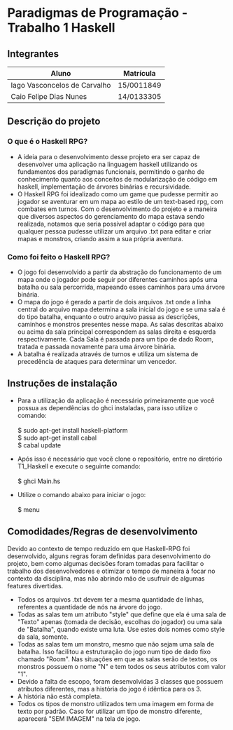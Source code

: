 # Paradigmas de Programação - Trabalho 1 Haskell

## Integrantes

|Aluno| Matrícula|
|  -- |    --    |
|Iago Vasconcelos de Carvalho| 15/0011849|
|Caio Felipe Dias Nunes      | 14/0133305|

## Descrição do projeto

### O que é o Haskell RPG?

- A ideia para o desenvolvimento desse projeto era ser capaz de desenvolver uma
aplicação na linguagem haskell utilizando os fundamentos dos paradigmas
funcionais, permitindo o ganho de conhecimento quanto aos conceitos de modularização
de código em haskell, implementação de árvores binárias e recursividade.
- O Haskell RPG foi idealizado como um game que pudesse permitir ao jogador
se aventurar em um mapa ao estilo de um text-based rpg, com combates em turnos.
Com o desenvolvimento do projeto e a maneira que diversos aspectos do
gerenciamento do mapa estava sendo realizada, notamos que seria possível adaptar
o código para que qualquer pessoa pudesse utilizar um arquivo .txt para editar
e criar mapas e monstros, criando assim a sua própria aventura.

### Como foi feito o Haskell RPG?

- O jogo foi desenvolvido a partir da abstração do funcionamento de um mapa onde
o jogador pode seguir por diferentes caminhos  após uma batalha ou sala percorrida, mapeando esses caminhos para uma árvore binária.
- O mapa do jogo é gerado a partir de dois arquivos .txt onde a linha central do arquivo mapa determina a sala inicial do jogo e se uma sala é do tipo batalha, enquanto o outro arquivo passa as descrições, caminhos e monstros
presentes nesse mapa. As salas descritas abaixo ou acima da sala principal correspondem as salas direita e esquerda respectivamente. Cada Sala é passada para um tipo de dado Room, tratada e passada novamente para uma árvore binária.
- A batalha é realizada através de turnos e utiliza um sistema de precedência de ataques para determinar um vencedor.

## Instruções de instalação

- Para a utilização da aplicação é necessário
primeiramente que você possua as dependências do ghci instaladas,
para isso utilize o comando: <br><br>
  $ sudo apt-get install haskell-platform  
  $ sudo apt-get install cabal  
  $ cabal update  

- Após isso é necessário que vocẽ clone o repositório, entre no diretório T1_Haskell e execute o seguinte comando: <br><br>
  $ ghci Main.hs

- Utilize o comando abaixo para iniciar o jogo:<br><br>
  $ menu

## Comodidades/Regras de desenvolvimento

Devido ao contexto de tempo reduzido em que Haskell-RPG foi desenvolvido, alguns regras foram definidas para desenvolvimento do projeto, bem como algumas decisões foram tomadas para facilitar o trabalho dos desenvolvedores e otimizar o tempo de maneira à focar no contexto da disciplina, mas não abrindo mão de usufruir de algumas features divertidas.

* Todos os arquivos .txt devem ter a mesma quantidade de linhas, referentes a quantidade de nós na árvore do jogo.
* Todas as salas tem um atributo "style" que define que ela é uma sala de "Texto" apenas (tomada de decisão, escolhas do jogador) ou uma sala de "Batalha", quando existe uma luta. Use estes dois nomes como style da sala, somente.
* Todas as salas tem um monstro, mesmo que não sejam uma sala de batalha. Isso facilitou a estruturação do jogo num tipo de dado fixo chamado "Room". Nas situações em que as salas serão de textos, os monstros possuem o nome "N" e tem todos os seus atributos com valor "1".
* Devido a falta de escopo, foram desenvolvidas 3 classes que possuem atributos diferentes, mas a história do jogo é idêntica para os 3.
* A história não está completa.
* Todos os tipos de monstro utilizados tem uma imagem em forma de texto por padrão. Caso for utilizar um tipo de monstro diferente, aparecerá "SEM IMAGEM" na tela de jogo.
